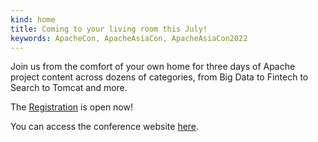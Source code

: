 ```yaml
---
kind: home
title: Coming to your living room this July!
keywords: ApacheCon, ApacheAsiaCon, ApacheAsiaCon2022
---
```

Join us from the comfort of your own home for three days of Apache project content across dozens of categories, from Big Data to Fintech to Search to Tomcat and more.

The [Registration](./register.html) is open now!

You can access the conference website [here](https://segmentfault.com/area/apachecon-asia-2022).
